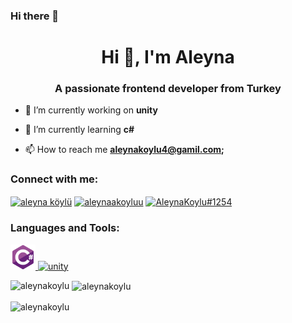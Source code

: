 ### Hi there 👋




<h1 align="center">Hi 👋, I'm Aleyna</h1>
<h3 align="center">A passionate frontend developer from Turkey</h3>

- 🔭 I’m currently working on **unity**

- 🌱 I’m currently learning **c#**

- 📫 How to reach me **aleynakoylu4@gamil.com;**

<h3 align="left">Connect with me:</h3>
<p align="left">
<a href="https://linkedin.com/in/aleyna köylü" target="blank"><img align="center" src="https://raw.githubusercontent.com/rahuldkjain/github-profile-readme-generator/master/src/images/icons/Social/linked-in-alt.svg" alt="aleyna köylü" height="30" width="40" /></a>
<a href="https://instagram.com/aleynaakoyluu" target="blank"><img align="center" src="https://raw.githubusercontent.com/rahuldkjain/github-profile-readme-generator/master/src/images/icons/Social/instagram.svg" alt="aleynaakoyluu" height="30" width="40" /></a>
<a href="https://discord.gg/AleynaKoylu#1254" target="blank"><img align="center" src="https://raw.githubusercontent.com/rahuldkjain/github-profile-readme-generator/master/src/images/icons/Social/discord.svg" alt="AleynaKoylu#1254" height="30" width="40" /></a>
</p>

<h3 align="left">Languages and Tools:</h3>
<p align="left"> <a href="https://www.w3schools.com/cs/" target="_blank" rel="noreferrer"> <img src="https://raw.githubusercontent.com/devicons/devicon/master/icons/csharp/csharp-original.svg" alt="csharp" width="40" height="40"/> </a> <a href="https://unity.com/" target="_blank" rel="noreferrer"> <img src="https://www.vectorlogo.zone/logos/unity3d/unity3d-icon.svg" alt="unity" width="40" height="40"/> </a> </p>

<p><img align="left" src="https://github-readme-stats.vercel.app/api/top-langs?username=aleynakoylu&show_icons=true&locale=en&layout=compact" alt="aleynakoylu" /></p>

<p>&nbsp;<img align="center" src="https://github-readme-stats.vercel.app/api?username=aleynakoylu&show_icons=true&locale=en" alt="aleynakoylu" /></p>

<p><img align="center" src="https://github-readme-streak-stats.herokuapp.com/?user=aleynakoylu&" alt="aleynakoylu" /></p>
